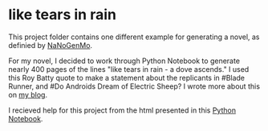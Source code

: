 # like tears in rain

This project folder contains one different example for generating a novel, as definied by [NaNoGenMo](http://nanogenmo.github.io). 

For my novel, I decided to work through Python Notebook to generate nearly 400 pages of the lines "like tears in rain - a dove ascends." I used this Roy Batty quote to make a statement about the replicants in #Blade Runner, and #Do Androids Dream of Electric Sheep? I wrote more about this on [my blog](http://creativecoding.alyssakbrown.com/about/).

I recieved help for this project from the html presented in this [Python Notebook](https://colab.research.google.com/drive/1-xEMjJ-6zbzA_c8pqnQOKRVIe8Jwdwna).

